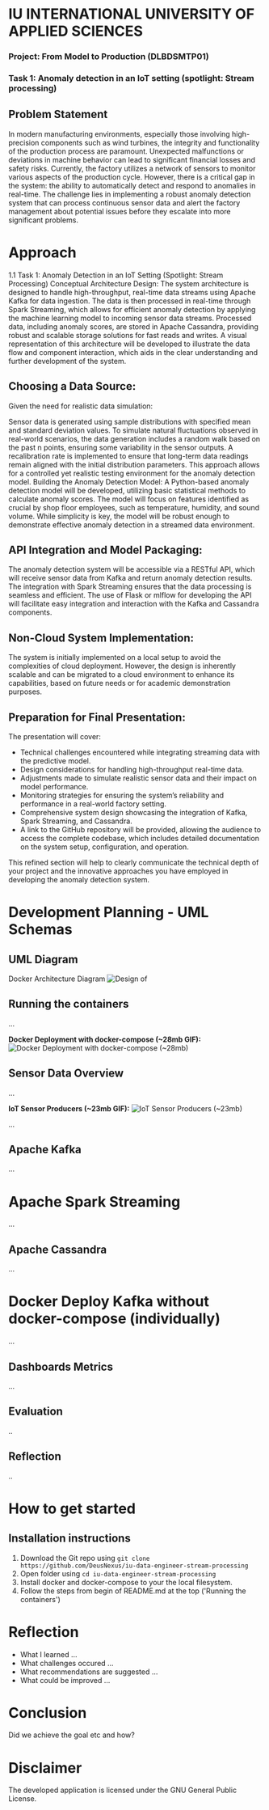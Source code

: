 # IU INTERNATIONAL UNIVERSITY OF APPLIED SCIENCES

### Project: From Model to Production (DLBDSMTP01)
### Task 1: Anomaly detection in an IoT setting (spotlight: Stream processing)
## Problem Statement
In modern manufacturing environments, especially those involving high-precision components such as wind turbines, the integrity and functionality of the production process are paramount. Unexpected malfunctions or deviations in machine behavior can lead to significant financial losses and safety risks. Currently, the factory utilizes a network of sensors to monitor various aspects of the production cycle. However, there is a critical gap in the system: the ability to automatically detect and respond to anomalies in real-time. The challenge lies in implementing a robust anomaly detection system that can process continuous sensor data and alert the factory management about potential issues before they escalate into more significant problems.

# Approach
1.1 Task 1: Anomaly Detection in an IoT Setting (Spotlight: Stream Processing)
Conceptual Architecture Design:
The system architecture is designed to handle high-throughput, real-time data streams using Apache Kafka for data ingestion. The data is then processed in real-time through Spark Streaming, which allows for efficient anomaly detection by applying the machine learning model to incoming sensor data streams. Processed data, including anomaly scores, are stored in Apache Cassandra, providing robust and scalable storage solutions for fast reads and writes. A visual representation of this architecture will be developed to illustrate the data flow and component interaction, which aids in the clear understanding and further development of the system.

## Choosing a Data Source:
Given the need for realistic data simulation:

Sensor data is generated using sample distributions with specified mean and standard deviation values.
To simulate natural fluctuations observed in real-world scenarios, the data generation includes a random walk based on the past n points, ensuring some variability in the sensor outputs.
A recalibration rate is implemented to ensure that long-term data readings remain aligned with the initial distribution parameters.
This approach allows for a controlled yet realistic testing environment for the anomaly detection model.
Building the Anomaly Detection Model:
A Python-based anomaly detection model will be developed, utilizing basic statistical methods to calculate anomaly scores. The model will focus on features identified as crucial by shop floor employees, such as temperature, humidity, and sound volume. While simplicity is key, the model will be robust enough to demonstrate effective anomaly detection in a streamed data environment.

## API Integration and Model Packaging:
The anomaly detection system will be accessible via a RESTful API, which will receive sensor data from Kafka and return anomaly detection results. The integration with Spark Streaming ensures that the data processing is seamless and efficient. The use of Flask or mlflow for developing the API will facilitate easy integration and interaction with the Kafka and Cassandra components.

## Non-Cloud System Implementation:
The system is initially implemented on a local setup to avoid the complexities of cloud deployment. However, the design is inherently scalable and can be migrated to a cloud environment to enhance its capabilities, based on future needs or for academic demonstration purposes.

## Preparation for Final Presentation:
The presentation will cover:

- Technical challenges encountered while integrating streaming data with the predictive model.
- Design considerations for handling high-throughput real-time data.
- Adjustments made to simulate realistic sensor data and their impact on model performance.
- Monitoring strategies for ensuring the system’s reliability and performance in a real-world factory setting.
- Comprehensive system design showcasing the integration of Kafka, Spark Streaming, and Cassandra.
- A link to the GitHub repository will be provided, allowing the audience to access the complete codebase, which includes detailed documentation on the system setup, configuration, and operation.

This refined section will help to clearly communicate the technical depth of your project and the innovative approaches you have employed in developing the anomaly detection system.


# Development Planning - UML Schemas
## UML Diagram
Docker Architecture Diagram
![Design of ](/images/uml.jpg)

## Running the containers
...

**Docker Deployment with docker-compose (~28mb GIF):**
![Docker Deployment with docker-compose (~28mb)](/images/docker_compose.gif)



## Sensor Data Overview
...

**IoT Sensor Producers (~23mb GIF):**
![IoT Sensor Producers (~23mb)](/images/station_sensor_generation.gif)

...

## Apache Kafka
...

# Apache Spark Streaming
...

## Apache Cassandra
...

# Docker Deploy Kafka without docker-compose (individually)
...

## Dashboards Metrics
...
## Evaluation
..

## Reflection
..

# How to get started
## Installation instructions
1. Download the Git repo using `git clone https://github.com/DeusNexus/iu-data-engineer-stream-processing`
2. Open folder using `cd iu-data-engineer-stream-processing`
3. Install docker and docker-compose to your the local filesystem.
4. Follow the steps from begin of README.md at the top ('Running the containers')

# Reflection
- What I learned ...
- What challenges occured ...
- What recommendations are suggested ...
- What could be improved ...

# Conclusion
Did we achieve the goal etc and how?

# Disclaimer
The developed application is licensed under the GNU General Public License.
